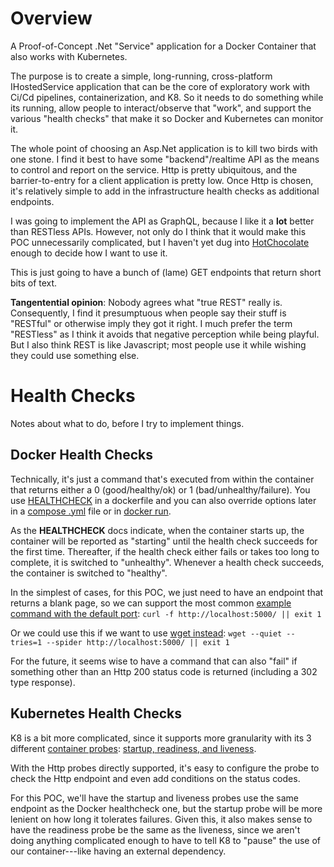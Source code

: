# Overview

A Proof-of-Concept .Net "Service" application for a Docker Container that also works with Kubernetes.

The purpose is to create a simple, long-running, cross-platform IHostedService application that can be the core of exploratory work with Ci/Cd pipelines, containerization, and K8. So it needs to do something while its running, allow people to interact/observe that "work", and support the various "health checks" that make it so Docker and Kubernetes can monitor it.

The whole point of choosing an Asp.Net application is to kill two birds with one stone. I find it best to have some "backend"/realtime API as the means to control and report on the service. Http is pretty ubiquitous, and the barrier-to-entry for a client application is pretty low. Once Http is chosen, it's relatively simple to add in the infrastructure health checks as additional endpoints.

I was going to implement the API as GraphQL, because I like it a **lot** better than RESTless APIs. However, not only do I think that it would make this POC unnecessarily complicated, but I haven't yet dug into [HotChocolate](https://chillicream.com/docs/hotchocolate) enough to decide how I want to use it.

This is just going to have a bunch of (lame) GET endpoints that return short bits of text.

**Tangentential opinion**: Nobody agrees what "true REST" really is. Consequently, I find it presumptuous when people say their stuff is "RESTful" or otherwise imply they got it right. I much prefer the term "RESTless" as I think it avoids that negative perception while being playful. But I also think REST is like Javascript; most people use it while wishing they could use something else.



# Health Checks
Notes about what to do, before I try to implement things.


## Docker Health Checks

Technically, it's just a command that's executed from within the container that returns either a 0 (good/healthy/ok) or 1 (bad/unhealthy/failure). You use [HEALTHCHECK](https://docs.docker.com/engine/reference/builder/#healthcheck) in a dockerfile and you can also override options later in a [compose .yml](https://docs.docker.com/compose/compose-file/compose-file-v3/) file or in [docker run](https://docs.docker.com/engine/reference/run/). 

As the **HEALTHCHECK** docs indicate, when the container starts up, the container will be reported as "starting" until the health check succeeds for the first time. Thereafter, if the health check either fails or takes too long to complete, it is switched to "unhealthy". Whenever a health check succeeds, the container is switched to "healthy". 

In the simplest of cases, for this POC, we just need to have an endpoint that returns a blank page, so we can support the most common [example command with the default port](https://docs.microsoft.com/en-us/aspnet/core/host-and-deploy/health-checks?view=aspnetcore-6.0#docker-example):  `curl -f http://localhost:5000/ || exit 1`

Or we could use this if we want to use [wget instead](https://stackoverflow.com/a/47722899/530545):  `wget --quiet --tries=1 --spider http://localhost:5000/ || exit 1`

For the future, it seems wise to have a command that can also "fail" if something other than an Http 200 status code is returned (including a 302 type response).



## Kubernetes Health Checks
K8 is a bit more complicated, since it supports more granularity with its 3 different [container probes](https://kubernetes.io/docs/concepts/workloads/pods/pod-lifecycle/#container-probes): [startup, readiness, and liveness](https://kubernetes.io/docs/tasks/configure-pod-container/configure-liveness-readiness-startup-probes/). 


With the Http probes directly supported, it's easy to configure the probe to check the Http endpoint and even add conditions on the status codes. 

For this POC, we'll have the startup and liveness probes use the same endpoint as the Docker healthcheck one, but the startup probe will be more lenient on how long it tolerates failures. Given this, it also makes sense to have the readiness probe be the same as the liveness, since we aren't doing anything complicated enough to have to tell K8 to "pause" the use of our container---like having an external dependency.

